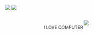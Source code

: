 <p align ="center">
  <img src="https://user-images.githubusercontent.com/66924428/202067237-6a5aa51e-d62f-4a75-bfb7-b7728e48de38.png">

  
  <img src="https://user-images.githubusercontent.com/66924428/202061326-8c72800e-d39e-4654-a416-6c7057b40bcd.gif">
</p>


<br>




<img align="right" src="https://user-images.githubusercontent.com/66924428/202062271-8f56300a-f6f1-4cf7-9de0-a52b72faf6d2.gif">




<p align="right">
I LOVE COMPUTER
</p>













<!--
![welcomegithub](https://user-images.githubusercontent.com/66924428/202003256-67565a9a-dc63-43aa-8778-2a08ec9f101e.gif)


![kGz5f7bm](https://user-images.githubusercontent.com/66924428/202003207-b0ad9994-a2bb-4c0b-89b3-0a5a82a766f3.gif)






<p align ="center">
<img src="https://user-images.githubusercontent.com/66924428/201779928-5cb2b51a-12f7-48ea-af16-3bc938c59f5b.gif" width="640" height="360">
</p>





<!---
![Sequence 01_2](https://user-images.githubusercontent.com/66924428/201787058-76176ab5-da17-48e8-81f2-cd25b18d1a72.gif)

- 🌱 I’m currently learning ...
- 💞️ I’m looking to collaborate on ...
- 📫 How to reach me ...

<!---
FedeChocuh/FedeChocuh is a ✨ special ✨ repository because its `README.md` (this file) appears on your GitHub profile.
You can click the Preview link to take a look at your changes.
--->
